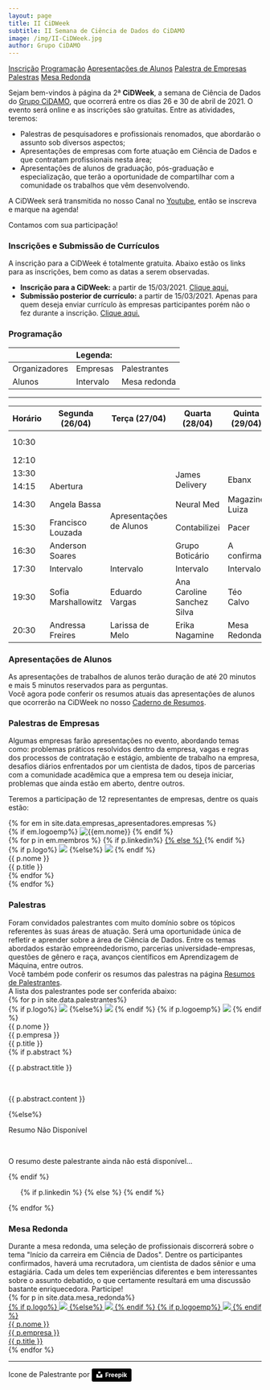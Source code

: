 ```yaml
---
layout: page
title: II CiDWeek
subtitle: II Semana de Ciência de Dados do CiDAMO
image: /img/II-CiDWeek.jpg
author: Grupo CiDAMO
---
```



<div class="sidenav">
  <a  href="#inscricao" >Inscrição</a>
  <a  href="#programacao">Programação</a>
  <a  href="#apresentacao">Apresentações de Alunos</a>
  <a  href="#palestra_em">Palestra de Empresas</a>
  <a  href="#palestras">Palestras</a>
  <a  href="#mesa_redonda">Mesa Redonda</a>
</div>

Sejam bem-vindos à página da 2ª **CiDWeek**, a semana de Ciência de Dados do [Grupo CiDAMO](/sobre/), que ocorrerá entre os dias 26 e 30 de abril de 2021. O evento será online e as inscrições são gratuitas. Entre as atividades, teremos:

- Palestras de pesquisadores e profissionais renomados, que abordarão o assunto sob diversos aspectos;
- Apresentações de empresas com forte atuação em Ciência de Dados e que contratam profissionais nesta área;
- Apresentações de alunos de graduação, pós-graduação e especialização, que terão a oportunidade de compartilhar com a comunidade os trabalhos que vêm desenvolvendo.

A CiDWeek será transmitida no nosso Canal no <a href="https://www.youtube.com/channel/UCiVFjGGCh63QZ3-kswfQdRw" target="_blank">Youtube</a>, então se inscreva e marque na agenda!

Contamos com sua participação!


### Inscrições e Submissão de Currículos

<div id="inscricao"></div>

A inscrição para a CiDWeek é totalmente gratuita. Abaixo estão os links para as inscrições, bem como as datas a serem observadas.
-   **Inscrição para a CiDWeek:** a partir de 15/03/2021. <a href="https://forms.gle/kBRHJUBY7DfXwzCJ7" target="_blank">Clique aqui.</a>
-   **Submissão posterior de currículo:** a partir de 15/03/2021. Apenas para quem deseja enviar currículo às empresas participantes porém não o fez durante a inscrição. <a href="https://forms.gle/2n8kzXBfm9KsL8d89" target="_blank">Clique aqui.</a>


### Programação
<div id="programacao"></div>
<table class="prog-cidweek-ii" id="legenda">
<thead>
  <tr>
    <th colspan="3" class="td_legenda">Legenda:</th>
  </tr>
</thead>
<tbody>
  <tr>
    <td class="td_encerramento"><span>Organizadores</span></td>
    <td class="td_empresas"><span>Empresas</span></td>
    <td class="td_palestrantes"><span>Palestrantes</span></td>
  </tr>
  <tr>
    <td class="td_apresentacao"><span>Alunos</span></td>
    <td class="td_intervalo"><span>Intervalo</span></td>
    <td class="td_mesa_redonda"><span>Mesa redonda</span></td>
  </tr>
</tbody>
</table>

---

<table class="prog-cidweek-ii">
<thead>
  <tr>
    <th class="col-horario td_space">Horário</th>
    <th class="col-dia td_space">Segunda (26/04)</th>
    <th class="col-dia td_space">Terça (27/04)</th>
    <th class="col-dia td_space">Quarta (28/04)</th>
    <th class="col-dia td_space">Quinta (29/04)</th>
    <th class="col-dia td_space">Sexta (30/04)</th>
  </tr>
</thead>
<tbody>
  <tr>
    <td class="td_horario">10:30</td>
    <td class="td_space"></td>
    <td class="td_space"></td>
    <td class="td_space"></td>
    <td class="td_space"></td>
    <td class="td_apresentacao"><span>Apresentações de Alunos</span></td>
  </tr>
  <tr>
    <td class="td_horario">12:10</td>
    <td class="td_space"></td>
    <td class="td_space"></td>
    <td class="td_space"></td>
    <td class="td_space"></td>
    <td class="td_intervalo">Intervalo</td>
  </tr>
  <tr>
    <td class="td_horario">13:30</td>
    <td class="td_space"></td>
    <td class="td_space"></td>
    <td class="td_empresas" rowspan="2"><span>James Delivery</span></td>
    <td class="td_empresas" rowspan="2"><span>Ebanx</span></td>
    <td class="td_empresas" rowspan="2"><span>B2W</span></td>
  </tr>
  <tr>
    <td class="td_horario">14:15</td>
    <td class="td_encerramento"><span>Abertura</span></td>
    <td class="td_apresentacao" rowspan="4"><span>Apresentações de Alunos</span></td>
  </tr>
  <tr>
    <td class="td_horario">14:30</td>
    <td class="td_palestrantes"><span>Angela Bassa</span></td>
    <td class="td_empresas"><span>Neural Med</span></td>
    <td class="td_empresas"><span>Magazine Luiza</span></td>
    <td class="td_empresas"><span>Math Analytics</span></td>
  </tr>
  <tr>
    <td class="td_horario">15:30</td>
    <td class="td_palestrantes"><span>Francisco Louzada</span></td>
    <td class="td_empresas"><span>Contabilizei</span></td>
    <td class="td_empresas"><span>Pacer</span></td>
    <td class="td_empresas"><span>Porto Seguro</span></td>
  </tr>
  <tr>
    <td class="td_horario">16:30</td>
    <td class="td_palestrantes"><span>Anderson Soares</span></td>
    <td class="td_empresas"><span>Grupo Boticário</span></td>
    <td class="td_empresas"><span>A confirmar</span></td>
    <td class="td_empresas"><span>Bosch</span></td>
  </tr>
  <tr>
    <td class="td_horario">17:30</td>
    <td class="td_intervalo">Intervalo</td>
    <td class="td_intervalo">Intervalo</td>
    <td class="td_intervalo">Intervalo</td>
    <td class="td_intervalo">Intervalo</td>
    <td class="td_encerramento"><span>Encerramento</span></td>
  </tr>
  <tr>
    <td class="td_horario">19:30</td>
    <td class="td_palestrantes"><span>Sofia Marshallowitz</span></td>
    <td class="td_palestrantes"><span>Eduardo Vargas</span></td>
    <td class="td_palestrantes"><span>Ana Caroline Sanchez Silva</span></td>
    <td class="td_palestrantes"><span>Téo Calvo</span></td>
    <td class="td_space"></td>
  </tr>
  <tr>
    <td class="td_horario">20:30</td>
    <td class="td_palestrantes"><span>Andressa Freires</span></td>
    <td class="td_palestrantes"><span>Larissa de Melo</span></td>
    <td class="td_palestrantes"><span>Erika Nagamine</span></td>
    <td class="td_mesa_redonda"><span>Mesa Redonda</span></td>
    <td class="td_space"></td>
  </tr>
</tbody>
</table>





### Apresentações de Alunos
<div id="apresentacao"></div>
As apresentações de trabalhos de alunos terão duração de até 20 minutos e mais 5 minutos reservados para as perguntas.<br>
Você agora pode conferir os resumos atuais das apresentações de alunos que ocorrerão na CiDWeek no nosso <a href="../../files/Caderno_de_Resumos__II_CiDWeek_.pdf" target="_blank">Caderno de Resumos</a>.

### Palestras de Empresas
<div id="palestra_em"></div>
Algumas empresas farão apresentações no evento, abordando temas como: problemas práticos resolvidos dentro da empresa, vagas e regras dos processos de contratação e estágio, ambiente de trabalho na empresa, desafios diários enfrentados por um cientista de dados, tipos de parcerias com a comunidade acadêmica que a empresa tem ou deseja iniciar, problemas que ainda estão em aberto, dentre outros.

Teremos a participação de 12 representantes de empresas, dentre os quais estão:
<div class="container_em">
{% for em in site.data.empresas_apresentadores.empresas %}
  <div class="caixa_empresa col-xs-12 col-sm-6 col-md-4">
    <div class="empresa_layout">
    {% if em.logoemp%}
        <img class="empresa-logo" alt="{{em.nome}}" title="{{em.nome}}" src="/img/cidweek-empresas/{{ em.logoemp }}">
    {% endif %}
    <div class="palestrantes_empresa">
    {% for p in em.membros %}
        {% if p.linkedin%}
        <a class="" href="{{ p.linkedin }}" target="_blank">
        {% else %}
        <a>
        {% endif %}
        <div class="estilo-empresa empresa_{{em.numero}}">
            <div class="estilo-empresa-img">
              {% if p.logo%}
                <img class="pessoa-logo_empresa" src="/img/cidweek-empresas/{{ p.logo }}">
              {%else%}
                <img class="pessoa-logo_empresa" src="/img/cidweek-empresas/speaker.png">
            {% endif %}
            </div>
            <div class="estilo-empresa-data">
              <span class="nome">{{ p.nome }}</span><br>
              <span class="empresa-titulo">{{ p.title }}</span>
            </div>
        </div>
        </a>
    {% endfor %}
    </div>
    </div>
  </div>
{% endfor %}
</div>

### Palestras
<div id="palestra"></div>
Foram convidados palestrantes com muito domínio sobre os tópicos referentes às suas áreas de atuação. Será uma oportunidade única de refletir e aprender sobre a área de Ciência de Dados. Entre os temas abordados estarão empreendedorismo, parcerias universidade-empresas, questões de gênero e raça, avanços científicos em Aprendizagem de Máquina, entre outros.<br>
Você também pode conferir os resumos das palestras na página <a href="../II-CiDWeek-Resumos-Palestrantes" target="_blank">Resumos de Palestrantes</a>. <br>
A lista dos palestrantes pode ser conferida abaixo:

<div class="container_em">
  <div class="row">
  {% for p in site.data.palestrantes%}
  <div class="col-xs-12 col-sm-6 col-md-4">
    <div class="image-flip">
      <div class="mainflip flip-0">
        <div class="frontside">
          <div class="card palestra">
            <div class="card-body text-center">
                {% if p.logo%}
                  <img class="pessoa-logo" src="/img/cidweek-palestrantes/{{ p.logo }}">
                {%else%}
                  <img class="pessoa-logo" src="/img/cidweek-empresas/speaker.png">
                {% endif %}
                {% if p.logoemp%}
                  <img class="empresa-logo" src="/img/cidweek-palestrantes/{{ p.logoemp }}">
                {% endif %}
                <br>
                <span class="nome">{{ p.nome }}</span> <br>
                <span class="nome-empresa">{{ p.empresa }}</span> <br>
                <span class="empresa-titulo">{{ p.title }}</span>
            </div>
          </div>
        </div>
        <div class="backside">
          <div class="card">
            <div class="card-body text-center mt-4">
              {% if p.abstract %}
                <p class="card-title">{{ p.abstract.title }} </p><br>
                <p class="card-text">{{ p.abstract.content }}</p>
              {%else%}
                <p class="card-title">Resumo Não Disponível</p><br>
                <p class="card-text">O resumo deste palestrante ainda não está disponível...</p>
              {% endif %}
              <div class="card-info">
                <ul class="list-inline">
                  {% if p.linkedin %}
                    <a href="{{ p.linkedin }}" class="fa fa-2x fa-linkedin"></a>
                  {% else %}
                    <i class="fa fa-2x fa-linkedin fa-gray"></i>
                  {% endif %}
                </ul>
              </div>
            </div>
          </div>
        </div>
      </div>
    </div>
  </div>
  {% endfor %}
  </div>
</div>

### Mesa Redonda
<div id="mesa_redonda"></div>
Durante a mesa redonda, uma seleção de profissionais discorrerá sobre o tema "Início da carreira em Ciência de Dados". Dentre os participantes confirmados, haverá uma recrutadora, um cientista de dados sênior e uma estagiária. Cada um deles tem experiências diferentes e bem interessantes sobre o assunto debatido, o que certamente resultará em uma discussão bastante enriquecedora. Participe!

<div class="container_em">
   <div class="row">
   {% for p in site.data.mesa_redonda%}
   <div class="caixa_empresa col-xs-12 col-sm-6 col-md-4" >
      <a class="empresa-link" href="{{ p.linkedin }}" target="_blank">
      <div class="apresentador">
      {% if p.logo%}
      <img class="pessoa-logo" src="/img/cidweek-palestrantes/{{ p.logo }}">
      {%else%}
      <img class="pessoa-logo" src="/img/cidweek-empresas/speaker.png">
      {% endif %}
      {% if p.logoemp%}
          <img class="empresa-logo" src="/img/cidweek-palestrantes/{{ p.logoemp }}">
      {% endif %}
      <br>
      <span class="nome">{{ p.nome }}</span> <br>
      <span class="nome-empresa">{{ p.empresa }}</span> <br>
      <span class="empresa-titulo">{{ p.title }}</span>
      </div>
      </a>
   </div>
   {% endfor %}
  </div>
</div>

<hr>
Icone de Palestrante por <a style="background-color:black;color:white;text-decoration:none;padding:4px 6px;font-family:-apple-system, BlinkMacSystemFont, &quot;San Francisco&quot;, &quot;Helvetica Neue&quot;, Helvetica, Ubuntu, Roboto, Noto, &quot;Segoe UI&quot;, Arial, sans-serif;font-size:12px;font-weight:bold;line-height:1.2;display:inline-block;border-radius:3px" href="https://www.freepik.com" target="_blank" rel="noopener noreferrer" title="Freepik from flaticon.com"><span style="display:inline-block;padding:2px 3px"><svg xmlns="http://www.w3.org/2000/svg" style="height:12px;width:auto;position:relative;vertical-align:middle;top:-2px;fill:white" viewBox="0 0 32 32"><title>unsplash-logo</title><path d="M10 9V0h12v9H10zm12 5h10v18H0V14h10v9h12v-9z"></path></svg></span><span style="display:inline-block;padding:2px 3px">Freepik</span></a>